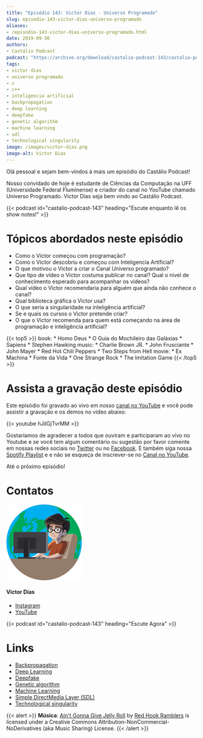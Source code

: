 ```yaml
---
title: "Episódio 143: Victor Dias - Universo Programado"
slug: episodio-143-victor-dias-universo-programado
aliases:
- /episodio-143-victor-dias-universo-programado.html
date: 2019-09-30
authors:
- Castálio Podcast
podcast: "https://archive.org/download/castalio-podcast-143/castalio-podcast-143.mp3"
tags:
- victor dias
- universo programado
- c
- c++
- inteligencia artificial
- backpropagation
- deep learning
- deepfake
- genetic algorithm
- machine learning
- sdl
- technological singularity
image: /images/victor-dias.png
image-alt: Victor Dias
---
```


Olá pessoal e sejam bem-vindos à mais um episódio do Castálio Podcast!

Nosso convidado de hoje é estudante de Ciências da Computação na UFF
(Universidade Federal Fluminense) e criador do canal no YouTube chamado
Universo Programado. Victor Dias seja bem vindo ao Castálio Podcast.

<div class="clearfix"></div>

{{< podcast id="castalio-podcast-143" heading="Escute enquanto lê os show notes!" >}}

# Tópicos abordados neste episódio

- Como o Victor começou com programação?
- Como o Victor descobriu e começou com Inteligencia Artificial?
- O que motivou o Victor a criar o Canal Universo programado?
- Que tipo de vídeo o Victor costuma publicar no canal? Qual o nível
    de conhecimento esperado para acompanhar os vídeos?
- Qual vídeo o Victor recomendaria para alguém que ainda não conhece o
    canal?
- Qual biblioteca gráfica o Victor usa?
- O que seria a singularidade na inteligência artificial?
- Se e quais os cursos o Victor pretende criar?
- O que o Victor recomenda para quem está começando na área de
    programação e inteligência artificial?

{{< top5 >}}
book:
    * Homo Deus
    * O Guia do Mochileiro das Galáxias
    * Sapiens
    * Stephen Hawking
music:
    * Charlie Brown JR.
    * John Frusciante
    * John Mayer
    * Red Hot Chili Peppers
    * Two Steps from Hell
movie:
    * Ex Machina
    * Fonte da Vida
    * One Strange Rock
    * The Imitation Game
{{< /top5 >}}

# Assista a gravação deste episódio

Este episódio foi gravado ao vivo em nosso [canal no
YouTube](http://youtube.com/castaliopodcast) e você pode assistir a gravação e
os demos no vídeo abaixo:

{{< youtube hJiIGjTvrMM >}}

Gostaríamos de agradecer a todos que ouviram e participaram ao vivo no Youtube
e se você tem algum comentário ou sugestão por favor comente em nossas redes
sociais no [Twitter](https://twitter.com/castaliopod) ou no
[Facebook](https://www.facebook.com/castaliopod). E também siga nossa [Spotify
Playlist](https://open.spotify.com/user/elyezermr/playlist/0PDXXZRXbJNTPVSnopiMXg)
e e não se esqueça de inscrever-se no [Canal no
YouTube](http://youtube.com/castaliopodcast).

Até o próximo episódio!

# Contatos

<div class="row">
    <div class="col-md-6">
        <p>
        <div class="media">
        <div class="media-left">
            <img class="media-object rounded-circle img-thumbnail" src="/images/victor-dias.png" alt="Victor Dias" width="200px">
        </div>
        <div class="media-body">
            <h4 class="media-heading">Victor Dias</h4>
            <ul class="list-unstyled">
                <li><i class="bi bi-instagram"></i> <a href="https://www.instagram.com/universoprogramado/">Instagram</a></li>
                <li><i class="bi bi-youtube"></i> <a href="https://www.youtube.com/c/UniversoProgramado">YouTube</a></li>
            </ul>
        </div>
        </div>
        </p>
    </div>
</div>

{{< podcast id="castalio-podcast-143" heading="Escute Agora" >}}

# Links

- [Backpropagation](https://en.wikipedia.org/wiki/Backpropagation)
- [Deep Learning](https://en.wikipedia.org/wiki/Deep_learning)
- [Deepfake](https://en.wikipedia.org/wiki/Deepfake)
- [Genetic algorithm](https://en.wikipedia.org/wiki/Genetic_algorithm)
- [Machine Learning](https://en.wikipedia.org/wiki/Machine_learning)
- [Simple DirectMedia Layer (SDL)](https://www.libsdl.org/)
- [Technological singularity](https://en.wikipedia.org/wiki/Technological_singularity)

{{< alert >}}
**Música**: [Ain\'t Gonna Give Jelly
Roll](http://freemusicarchive.org/music/Red_Hook_Ramblers/Live__WFMU_on_Antique_Phonograph_Music_Program_with_MAC_Feb_8_2011/Red_Hook_Ramblers_-_12_-_Aint_Gonna_Give_Jelly_Roll)
by [Red Hook Ramblers](http://www.redhookramblers.com/) is licensed under a
Creative Commons Attribution-NonCommercial-NoDerivatives (aka Music Sharing)
License.
{{< /alert >}}
